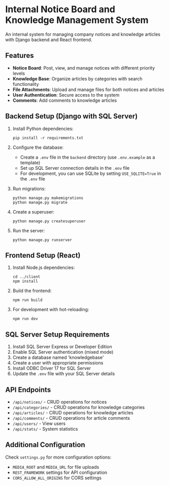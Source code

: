 # Internal Notice Board and Knowledge Management System

An internal system for managing company notices and knowledge articles with Django backend and React frontend.

## Features

- **Notice Board**: Post, view, and manage notices with different priority levels
- **Knowledge Base**: Organize articles by categories with search functionality
- **File Attachments**: Upload and manage files for both notices and articles
- **User Authentication**: Secure access to the system
- **Comments**: Add comments to knowledge articles

## Backend Setup (Django with SQL Server)

1. Install Python dependencies:
   ```
   pip install -r requirements.txt
   ```

2. Configure the database:
   - Create a `.env` file in the `backend` directory (use `.env.example` as a template)
   - Set up SQL Server connection details in the `.env` file
   - For development, you can use SQLite by setting `USE_SQLITE=True` in the `.env` file

3. Run migrations:
   ```
   python manage.py makemigrations
   python manage.py migrate
   ```

4. Create a superuser:
   ```
   python manage.py createsuperuser
   ```

5. Run the server:
   ```
   python manage.py runserver
   ```

## Frontend Setup (React)

1. Install Node.js dependencies:
   ```
   cd ../client
   npm install
   ```

2. Build the frontend:
   ```
   npm run build
   ```

3. For development with hot-reloading:
   ```
   npm run dev
   ```

## SQL Server Setup Requirements

1. Install SQL Server Express or Developer Edition
2. Enable SQL Server authentication (mixed mode)
3. Create a database named 'knowledgebase'
4. Create a user with appropriate permissions
5. Install ODBC Driver 17 for SQL Server
6. Update the `.env` file with your SQL Server details

## API Endpoints

- `/api/notices/` - CRUD operations for notices
- `/api/categories/` - CRUD operations for knowledge categories
- `/api/articles/` - CRUD operations for knowledge articles
- `/api/comments/` - CRUD operations for article comments
- `/api/users/` - View users
- `/api/stats/` - System statistics

## Additional Configuration

Check `settings.py` for more configuration options:
- `MEDIA_ROOT` and `MEDIA_URL` for file uploads
- `REST_FRAMEWORK` settings for API configuration
- `CORS_ALLOW_ALL_ORIGINS` for CORS settings